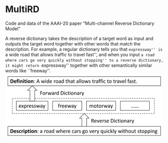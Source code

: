 # MultiRD
Code and data of the AAAI-20 paper "Multi-channel Reverse Dictionary Model"

A reverse dictionary takes the description of a target word as input and outputs the target word together with other words that match the description. For example, a regular dictionary tells you that ``expressway'' is ``a wide road that allows traffic to travel fast'', and when you input ``a road where cars go very quickly without stopping'' to a reverse dictionary, it might return ``expressway'' together with other semantically similar words like ``freeway''.
<img src="example.png" width = "500"  alt="An example illustrating what a forward and a reverse dictionary are." align=center />
